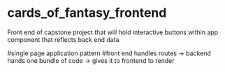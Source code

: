 # cards_of_fantasy_frontend
Front end of capstone project that will hold interactive buttons within app component that reflects back end data

#single page application pattern 
#front end handles routes -> backend hands one bundle of code -> gives it to frontend to render